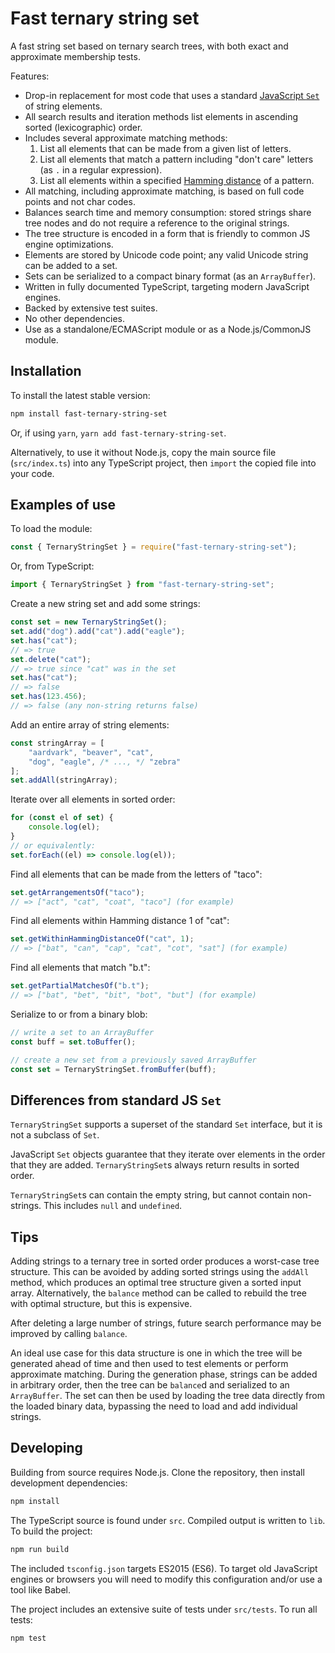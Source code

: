 # Fast ternary string set

A fast string set based on ternary search trees, with both exact and approximate membership tests.

Features:

 - Drop-in replacement for most code that uses a standard [JavaScript `Set`](https://developer.mozilla.org/en-US/docs/Web/JavaScript/Reference/Global_Objects/Set) of string elements.
 - All search results and iteration methods list elements in ascending sorted (lexicographic) order.
 - Includes several approximate matching methods:
   1. List all elements that can be made from a given list of letters.
   2. List all elements that match a pattern including "don't care" letters (as `.` in a regular expression).
   3. List all elements within a specified [Hamming distance](https://en.wikipedia.org/wiki/Hamming_distance) of a pattern.
 - All matching, including approximate matching, is based on full code points and not char codes.
 - Balances search time and memory consumption: stored strings share tree nodes and do not require a reference to the original strings.
 - The tree structure is encoded in a form that is friendly to common JS engine optimizations.
 - Elements are stored by Unicode code point; any valid Unicode string can be added to a set.
 - Sets can be serialized to a compact binary format (as an `ArrayBuffer`).
 - Written in fully documented TypeScript, targeting modern JavaScript engines.
 - Backed by extensive test suites.
 - No other dependencies.
 - Use as a standalone/ECMAScript module or as a Node.js/CommonJS module.

## Installation

To install the latest stable version:

```bash
npm install fast-ternary-string-set
```

Or, if using `yarn`, `yarn add fast-ternary-string-set`.

Alternatively, to use it without Node.js, copy the main source file (`src/index.ts`) into any TypeScript project, then `import` the copied file into your code.

## Examples of use

To load the module:

```js
const { TernaryStringSet } = require("fast-ternary-string-set");
```

Or, from TypeScript:

```js
import { TernaryStringSet } from "fast-ternary-string-set";
```

Create a new string set and add some strings:

```js
const set = new TernaryStringSet();
set.add("dog").add("cat").add("eagle");
set.has("cat");
// => true
set.delete("cat");
// => true since "cat" was in the set
set.has("cat");
// => false
set.has(123.456);
// => false (any non-string returns false)
```

Add an entire array of string elements:

```js
const stringArray = [
    "aardvark", "beaver", "cat",
    "dog", "eagle", /* ..., */ "zebra"
];
set.addAll(stringArray);
```

Iterate over all elements in sorted order:

```js
for (const el of set) {
    console.log(el);
}
// or equivalently:
set.forEach((el) => console.log(el));
```

Find all elements that can be made from the letters of "taco":

```js
set.getArrangementsOf("taco");
// => ["act", "cat", "coat", "taco"] (for example)
```

Find all elements within Hamming distance 1 of "cat":

```js
set.getWithinHammingDistanceOf("cat", 1);
// => ["bat", "can", "cap", "cat", "cot", "sat"] (for example)
```

Find all elements that match "b.t":

```js
set.getPartialMatchesOf("b.t");
// => ["bat", "bet", "bit", "bot", "but"] (for example)
```

Serialize to or from a binary blob:

```js
// write a set to an ArrayBuffer
const buff = set.toBuffer();

// create a new set from a previously saved ArrayBuffer
const set = TernaryStringSet.fromBuffer(buff);
```

## Differences from standard JS `Set`

`TernaryStringSet` supports a superset of the standard `Set` interface, but it is not a subclass of `Set`.

JavaScript `Set` objects guarantee that they iterate over elements in the order that they are added.
`TernaryStringSet`s always return results in sorted order.

`TernaryStringSet`s can contain the empty string, but cannot contain non-strings. This includes `null` and `undefined`.

## Tips

Adding strings to a ternary tree in sorted order produces a worst-case tree structure. This can be avoided by adding
sorted strings using the `addAll` method, which produces an optimal tree structure given a sorted input array.
Alternatively, the `balance` method can be called to rebuild the tree with optimal structure, but this is expensive.

After deleting a large number of strings, future search performance may be improved by calling `balance`.

An ideal use case for this data structure is one in which the tree will be generated ahead of time and then used to
test elements or perform approximate matching. During the generation phase, strings can be added in arbitrary order,
then the tree can be `balance`d and serialized to an `ArrayBuffer`. The set can then be used by loading the tree data
directly from the loaded binary data, bypassing the need to load and add individual strings.

## Developing

Building from source requires Node.js. Clone the repository, then install development dependencies:

```bash
npm install
```

The TypeScript source is found under `src`. Compiled output is written to `lib`. To build the project:

```bash
npm run build
```

The included `tsconfig.json` targets ES2015 (ES6). To target old JavaScript engines or browsers you will need to modify this configuration and/or use a tool like Babel.

The project includes an extensive suite of tests under `src/tests`. To run all tests:

```bash
npm test
```
